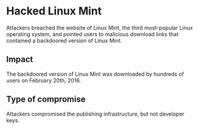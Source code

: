 # Hacked Linux Mint

Attackers breached the website of Linux Mint, the third most-popular Linux
operating system, and pointed users to malicious download links that contained a
backdoored version of Linux Mint.

## Impact

The backdoored version of Linux Mint was downloaded by hundreds of users on
February 20th, 2016.

## Type of compromise

Attackers compromised the publishing infrastructure, but not developer keys.
